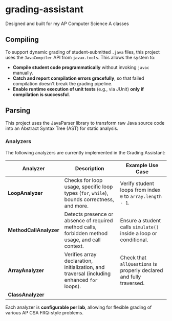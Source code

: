 # grading-assistant
Designed and built for my AP Computer Science A classes

## Compiling 
To support dynamic grading of student-submitted `.java` files, this project uses the `JavaCompiler` API from `javax.tools`. This allows the system to:

- **Compile student code programmatically** without invoking `javac` manually.
- **Catch and report compilation errors gracefully**, so that failed compilation doesn't break the grading pipeline.
- **Enable runtime execution of unit tests** (e.g., via JUnit) **only if compilation is successful**.

## Parsing
This project uses the JavaParser library to transform raw Java source code into an Abstract Syntax Tree (AST) for static analysis.

### Analyzers
The following analyzers are currently implemented in the Grading Assistant:

| Analyzer       | Description                                                                                  | Example Use Case                                                   |
|----------------|----------------------------------------------------------------------------------------------|----------------------------------------------------------------------|
| **LoopAnalyzer**       | Checks for loop usage, specific loop types (`for`, `while`), bounds correctness, and more.      | Verify student loops from index `0` to `array.length - 1`.          |
| **MethodCallAnalyzer**| Detects presence or absence of required method calls, forbidden method usage, and call context. | Ensure a student calls `simulate()` inside a loop or conditional.   |
| **ArrayAnalyzer**     | Verifies array declaration, initialization, and traversal (including enhanced `for` loops).      | Check that `allQuestions` is properly declared and fully traversed. |
| **ClassAnalyzer**     |     |  |

Each analyzer is **configurable per lab**, allowing for flexible grading of various AP CSA FRQ-style problems.
